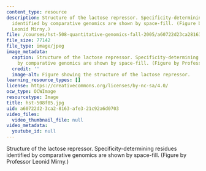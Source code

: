 ```yaml
---
content_type: resource
description: Structure of the lactose repressor. Specificity-determining residues
  identified by comparative genomics are shown by space-fill. (Figure by Professor
  Leonid Mirny.)
file: /courses/hst-508-quantitative-genomics-fall-2005/a60722d23ca28163afe321c92a6d0703_hst-508f05.jpg
file_size: 77142
file_type: image/jpeg
image_metadata:
  caption: Structure of the lactose repressor. Specificity-determining residues identified
    by comparative genomics are shown by space-fill. (Figure by Professor Leonid Mirny.)
  credit: ''
  image-alt: Figure showing the structure of the lactose repressor.
learning_resource_types: []
license: https://creativecommons.org/licenses/by-nc-sa/4.0/
ocw_type: OCWImage
resourcetype: Image
title: hst-508f05.jpg
uid: a60722d2-3ca2-8163-afe3-21c92a6d0703
video_files:
  video_thumbnail_file: null
video_metadata:
  youtube_id: null
---
```

Structure of the lactose repressor. Specificity-determining residues identified by comparative genomics are shown by space-fill. (Figure by Professor Leonid Mirny.)